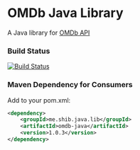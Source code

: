 # OMDb Java Library
A Java library for [OMDb API](http://www.omdbapi.com)

### Build Status ###
[![Build Status](https://travis-ci.org/shiblymeeran/omdb-java.svg)](https://travis-ci.org/shiblymeeran/omdb-java)

### Maven Dependency for Consumers ###
Add to your pom.xml:

```xml
<dependency>
	<groupId>me.shib.java.lib</groupId>
	<artifactId>omdb-java</artifactId>
	<version>1.0.3</version>
</dependency>
```
